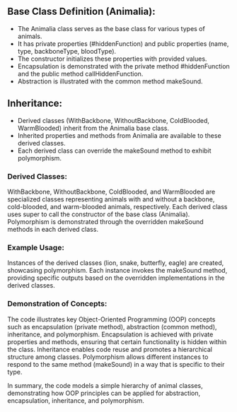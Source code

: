 ## Base Class Definition (Animalia):
- The Animalia class serves as the base class for various types of animals.
- It has private properties (#hiddenFunction) and public properties (name, type, backboneType, bloodType).
- The constructor initializes these properties with provided values.
- Encapsulation is demonstrated with the private method #hiddenFunction and the public method callHiddenFunction.
- Abstraction is illustrated with the common method makeSound.

## Inheritance:
- Derived classes (WithBackbone, WithoutBackbone, ColdBlooded, WarmBlooded) inherit from the Animalia base class.
- Inherited properties and methods from Animalia are available to these derived classes.
- Each derived class can override the makeSound method to exhibit polymorphism.

### Derived Classes:
WithBackbone, WithoutBackbone, ColdBlooded, and WarmBlooded are specialized classes representing animals with and without a backbone, cold-blooded, and warm-blooded animals, respectively.
Each derived class uses super to call the constructor of the base class (Animalia).
Polymorphism is demonstrated through the overridden makeSound methods in each derived class.

### Example Usage:
Instances of the derived classes (lion, snake, butterfly, eagle) are created, showcasing polymorphism.
Each instance invokes the makeSound method, providing specific outputs based on the overridden implementations in the derived classes.

### Demonstration of Concepts:
The code illustrates key Object-Oriented Programming (OOP) concepts such as encapsulation (private method), abstraction (common method), inheritance, and polymorphism.
Encapsulation is achieved with private properties and methods, ensuring that certain functionality is hidden within the class.
Inheritance enables code reuse and promotes a hierarchical structure among classes.
Polymorphism allows different instances to respond to the same method (makeSound) in a way that is specific to their type.

In summary, the code models a simple hierarchy of animal classes, demonstrating how OOP principles can be applied for abstraction, encapsulation, inheritance, and polymorphism.